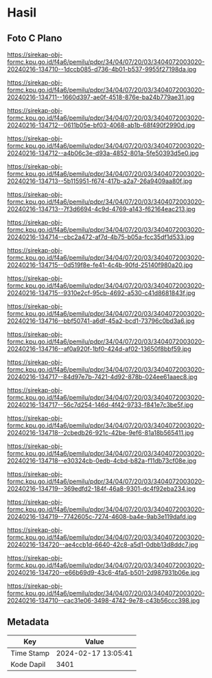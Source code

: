 # Hasil

## Foto C Plano

https://sirekap-obj-formc.kpu.go.id/f4a6/pemilu/pdpr/34/04/07/20/03/3404072003020-20240216-134710--1dccb085-d736-4b01-b537-9955f27198da.jpg

https://sirekap-obj-formc.kpu.go.id/f4a6/pemilu/pdpr/34/04/07/20/03/3404072003020-20240216-134711--1660d397-ae0f-4518-876e-ba24b779ae31.jpg

https://sirekap-obj-formc.kpu.go.id/f4a6/pemilu/pdpr/34/04/07/20/03/3404072003020-20240216-134712--0611b05e-bf03-4068-ab1b-68f490f2990d.jpg

https://sirekap-obj-formc.kpu.go.id/f4a6/pemilu/pdpr/34/04/07/20/03/3404072003020-20240216-134712--a4b06c3e-d93a-4852-801a-5fe50393d5e0.jpg

https://sirekap-obj-formc.kpu.go.id/f4a6/pemilu/pdpr/34/04/07/20/03/3404072003020-20240216-134713--5b115951-f674-417b-a2a7-26a9409aa80f.jpg

https://sirekap-obj-formc.kpu.go.id/f4a6/pemilu/pdpr/34/04/07/20/03/3404072003020-20240216-134713--7f3d6694-4c9d-4769-a143-f62164eac213.jpg

https://sirekap-obj-formc.kpu.go.id/f4a6/pemilu/pdpr/34/04/07/20/03/3404072003020-20240216-134714--cbc2a472-af7d-4b75-b05a-fcc35df1d533.jpg

https://sirekap-obj-formc.kpu.go.id/f4a6/pemilu/pdpr/34/04/07/20/03/3404072003020-20240216-134715--0d519f8e-fe41-4c4b-90fd-25140f980a20.jpg

https://sirekap-obj-formc.kpu.go.id/f4a6/pemilu/pdpr/34/04/07/20/03/3404072003020-20240216-134715--9310e2cf-95cb-4692-a530-c41d8681843f.jpg

https://sirekap-obj-formc.kpu.go.id/f4a6/pemilu/pdpr/34/04/07/20/03/3404072003020-20240216-134716--bbf50741-a6df-45a2-bcd1-73796c0bd3a6.jpg

https://sirekap-obj-formc.kpu.go.id/f4a6/pemilu/pdpr/34/04/07/20/03/3404072003020-20240216-134716--af0a920f-1bf0-424d-af02-13650f8bbf59.jpg

https://sirekap-obj-formc.kpu.go.id/f4a6/pemilu/pdpr/34/04/07/20/03/3404072003020-20240216-134717--84d97e7b-7421-4d92-878b-024ee61aaec8.jpg

https://sirekap-obj-formc.kpu.go.id/f4a6/pemilu/pdpr/34/04/07/20/03/3404072003020-20240216-134717--56c7d254-146d-4f42-9733-f841e7c3be5f.jpg

https://sirekap-obj-formc.kpu.go.id/f4a6/pemilu/pdpr/34/04/07/20/03/3404072003020-20240216-134718--2cbedb26-921c-42be-9ef6-81a18b565411.jpg

https://sirekap-obj-formc.kpu.go.id/f4a6/pemilu/pdpr/34/04/07/20/03/3404072003020-20240216-134718--e30324cb-0edb-4cbd-b82a-f11db73cf08e.jpg

https://sirekap-obj-formc.kpu.go.id/f4a6/pemilu/pdpr/34/04/07/20/03/3404072003020-20240216-134719--369edfd2-184f-46a8-9301-dc4f92eba234.jpg

https://sirekap-obj-formc.kpu.go.id/f4a6/pemilu/pdpr/34/04/07/20/03/3404072003020-20240216-134719--7742605c-7274-4608-ba4e-9ab3e119dafd.jpg

https://sirekap-obj-formc.kpu.go.id/f4a6/pemilu/pdpr/34/04/07/20/03/3404072003020-20240216-134720--ae4ccb1d-6640-42c8-a5d1-0dbb13d8ddc7.jpg

https://sirekap-obj-formc.kpu.go.id/f4a6/pemilu/pdpr/34/04/07/20/03/3404072003020-20240216-134720--e66b69d9-43c6-4fa5-b501-2d987931b06e.jpg

https://sirekap-obj-formc.kpu.go.id/f4a6/pemilu/pdpr/34/04/07/20/03/3404072003020-20240216-134710--cac31e06-3498-4742-9e78-c43b56ccc398.jpg


## Metadata

| Key        | Value               |
| ---------- | ------------------- |
| Time Stamp | 2024-02-17 13:05:41 |
| Kode Dapil | 3401                |




